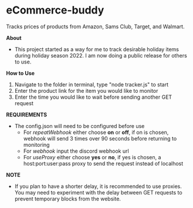 # eCommerce-buddy
Tracks prices of products from Amazon, Sams Club, Target, and Walmart.

**About**
- This project started as a way for me to track desirable holiday items during holiday season 2022. I am now doing a public release for others to use. 

**How to Use**
1. Navigate to the folder in terminal, type "node tracker.js" to start
2. Enter the product link for the item you would like to monitor
3. Enter the time you would like to wait before sending another GET request


**REQUIREMENTS** 
- The config.json will need to be configured before use
    - For *repeatWebhook* either choose **on** or **off**, if on is chosen, webhook will send 3 times over 90 seconds before returning to monitoring
    - For *webhook* input the discord webhook url  
    - For *useProxy* either choose **yes** or **no**, if yes is chosen, a host:port:user:pass proxy to send the request instead of localhost

**NOTE**
- If you plan to have a shorter delay, it is recommended to use proxies. You may need to experiment with the delay between GET requests to prevent temporary blocks from the website.
